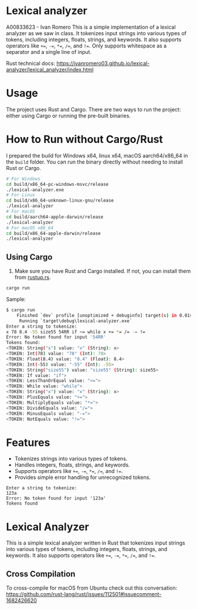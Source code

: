 # Lexical analyzer
A00833623 - Ivan Romero
This is a simple implementation of a lexical analyzer as we saw in class. It tokenizes input strings into various types of tokens, including integers, floats, strings, and keywords. It also supports operators like `+=`, `-=`, `*=`, `/=`, and `!=`. Only supports whitespace as a separator and a single line of input. 

Rust technical docs: https://ivanromero03.github.io/lexical-analyzer/lexical_analyzer/index.html

# Usage
The project uses Rust and Cargo. There are two ways to run the project: either using Cargo or running the pre-built binaries.

# How to Run without Cargo/Rust
I prepared the build for Windows x64, linux x64, macOS aarch64/x86_64 in the `build` folder. You can run the binary directly without needing to install Rust or Cargo. 

```bash shell
# For Windows
cd build/x86_64-pc-windows-msvc/release
./lexical-analyzer.exe
# For Linux
cd build/x86_64-unknown-linux-gnu/release
./lexical-analyzer
# For macOS
cd build/aarch64-apple-darwin/release
./lexical-analyzer
# For macOS x86_64
cd build/x86_64-apple-darwin/release
./lexical-analyzer
```

## Using Cargo
1. Make sure you have Rust and Cargo installed. If not, you can install them from [rustup.rs](https://rustup.rs/).
```bash
cargo run
```

Sample:
```bash
$ cargo run
    Finished `dev` profile [unoptimized + debuginfo] target(s) in 0.01s
     Running `target\debug\lexical-analyzer.exe`
Enter a string to tokenize:
x 78 8.4 -55 size55 54RR if <= while x += *= /= -= !=
Error: No token found for input '54RR'
Tokens found:
<TOKEN: String("x") value: "x" (String): x>
<TOKEN: Int(78) value: "78" (Int): 78>
<TOKEN: Float(8.4) value: "8.4" (Float): 8.4>
<TOKEN: Int(-55) value: "-55" (Int): -55>
<TOKEN: String("size55") value: "size55" (String): size55>
<TOKEN: If value: "if">
<TOKEN: LessThanOrEqual value: "<=">
<TOKEN: While value: "while">
<TOKEN: String("x") value: "x" (String): x>
<TOKEN: PlusEquals value: "+=">
<TOKEN: MultiplyEquals value: "*=">
<TOKEN: DivideEquals value: "/=">
<TOKEN: MinusEquals value: "-=">
<TOKEN: NotEquals value: "!=">
```

# Features
- Tokenizes strings into various types of tokens.
- Handles integers, floats, strings, and keywords.
- Supports operators like `+=`, `-=`, `*=`, `/=`, and `!=`.
- Provides simple error handling for unrecognized tokens.
```
Enter a string to tokenize:
123a   
Error: No token found for input '123a'
Tokens found
```

# Lexical Analyzer
This is a simple lexical analyzer written in Rust that tokenizes input strings into various types of tokens, including integers, floats, strings, and keywords. It also supports operators like `+=`, `-=`, `*=`, `/=`, and `!=`.



## Cross Compilation
To cross-compile for macOS from Ubuntu check out this conversation:
https://github.com/rust-lang/rust/issues/112501#issuecomment-1682426620

